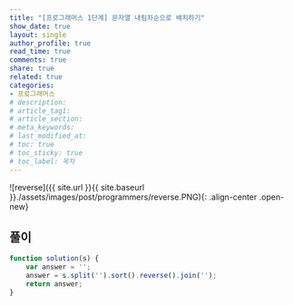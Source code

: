 ```yaml
---
title: "[프로그래머스 1단계] 문자열 내림차순으로 배치하기"
show_date: true
layout: single
author_profile: true
read_time: true
comments: true
share: true
related: true
categories:
- 프로그래머스
# description: 
# article_tag1: 
# article_section: 
# meta_keywords: 
# last_modified_at: 
# toc: true
# toc_sticky: true
# toc_label: 목차
--- 
```


![reverse]({{ site.url }}{{ site.baseurl }}./assets/images/post/programmers/reverse.PNG){: .align-center .open-new}

## 풀이
```js
function solution(s) {
    var answer = '';
    answer = s.split('').sort().reverse().join('');  
    return answer;
}
```
